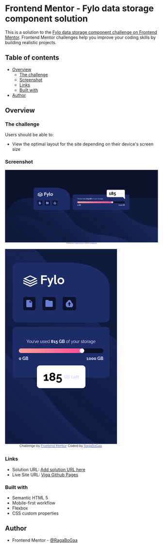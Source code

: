 # Frontend Mentor - Fylo data storage component solution

This is a solution to the [Fylo data storage component challenge on Frontend Mentor](https://www.frontendmentor.io/challenges/fylo-data-storage-component-1dZPRbV5n). Frontend Mentor challenges help you improve your coding skills by building realistic projects.

## Table of contents

- [Overview](#overview)
  - [The challenge](#the-challenge)
  - [Screenshot](#screenshot)
  - [Links](#links)
  - [Built with](#built-with)
- [Author](#author)

## Overview

### The challenge

Users should be able to:

- View the optimal layout for the site depending on their device's screen size

### Screenshot

![](./desktop.png)

![](./mobile.png)

### Links

- Solution URL: [Add solution URL here](https://your-solution-url.com)
- Live Site URL: [Viga Github Pages](https://ragabogaa.github.io/Fylo-data-storage-component)

### Built with
- Semantic HTML 5
- Mobile-first workflow
- Flexbox
- CSS custom properties

## Author

- Frontend Mentor - [@RagaBoGaa](https://www.frontendmentor.io/profile/RagaBoGaa)
